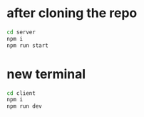 # after cloning the repo

```bash
cd server
npm i
npm run start
```

# new terminal

```bash
cd client
npm i
npm run dev
```
